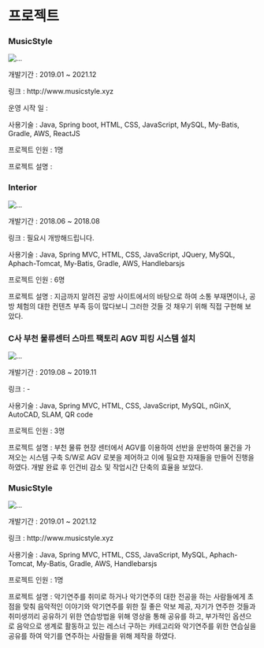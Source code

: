 # 프로젝트

### MusicStyle
<img src="https://theorydb.github.io/assets/img/think/2019-06-25-think-future-ai-1.png" class="img-fluid rounded-start" alt="..."/>
<p class="card-text">개발기간 : 2019.01 ~ 2021.12</p>
<p class="card-text">링크 : http://www.musicstyle.xyz</p>
<p class="card-text">운영 시작 일 : </p>
<p class="card-text">사용기술 : Java, Spring boot, HTML, CSS, JavaScript, MySQL, My-Batis, Gradle, AWS, ReactJS</p>
<p class="card-text">프로젝트 인원 : 1명</p>
<p class="card-text">프로젝트 설명 : </p>

<div class="card mb-3">
    <div class="row g-0">
    <h3 class="card-title align-middle">Interior</h3>
    <div class="col-md-4">
        <img src={p_Interior} class="img-fluid rounded-start" alt="..." />
    </div>
    <div class="col-md-8">
        <div class="card-body">
        <p class="card-text">개발기간 : 2018.06 ~ 2018.08</p>
        <p class="card-text">링크 : 필요시 개방해드립니다.</p>
        <p class="card-text">사용기술 : Java, Spring MVC, HTML, CSS, JavaScript, JQuery, MySQL, Aphach-Tomcat, My-Batis, Gradle, AWS, Handlebarsjs</p>
        <p class="card-text">프로젝트 인원 : 6명 </p>
        <p class="card-text">프로젝트 설명 : 지금까지 알려진 공방 사이트에서의 바탕으로 하여 소통 부재면이나, 공방 체험의 대한 컨텐츠 부족 등이 많다보니 그러한 것들 것 채우기 위해 직접 구현해 보았다.</p>
        </div>
    </div>
    </div>
</div>
<div class="card mb-3">
    <div class="row g-0">
    <h3 class="card-title align-middle">C사 부천 물류센터 스마트 팩토리 AGV 피킹 시스템 설치</h3>
    <div class="col-md-4">
        <img src={p_Chanel} class="img-fluid rounded-start" alt="..."/>
    </div>
    <div class="col-md-8">
        <div class="card-body">
        <p class="card-text">개발기간 : 2019.08 ~ 2019.11</p>
        <p class="card-text">링크 : -</p>
        <p class="card-text">사용기술 : Java, Spring MVC, HTML, CSS, JavaScript, MySQL, nGinX, AutoCAD, SLAM, QR code</p>
        <p class="card-text">프로젝트 인원 : 3명</p>
        <p class="card-text">프로젝트 설명 : 부천 물류 현장 센터에서 AGV를 이용하여 선반을 운반하여 물건을 가져오는 시스템 구축 S/W로 AGV 로봇을 제어하고 이에 필요한 자재들을 만들어 진행을 하였다. 개발 완료 후 인건비 감소 및 작업시간 단축의 효율을 보았다.</p>
        </div>
    </div>
    </div>
</div>
<div class="card mb-3">
    <div class="row g-0">
    <h3 class="card-title align-middle">MusicStyle</h3>
    <div class="col-md-4">
        <img src={p_MusicStyle} class="img-fluid rounded-start" alt="..."/>
    </div>
    <div class="col-md-8">
        <div class="card-body">
        <p class="card-text">개발기간 : 2019.01 ~ 2021.12</p>
        <p class="card-text">링크 : http://www.musicstyle.xyz</p>
        <p class="card-text">사용기술 : Java, Spring MVC, HTML, CSS, JavaScript, MySQL, Aphach-Tomcat, My-Batis, Gradle, AWS, Handlebarsjs</p>
        <p class="card-text">프로젝트 인원 : 1명</p>
        <p class="card-text">프로젝트 설명 : 악기연주를 취미로 하거나 악기연주의 대한 전공을 하는 사람들에게 초점을 맞춰 음악적인 이야기와 악기연주를 위한 질 좋은 악보 제공, 자기가 연주한 것들과 취미생끼리 공유하기 위한 연습방법을 위해 영상을 통해 공유를 하고, 부가적인 옵션으로 음악으로 생계로 활동하고 있는 레스너 구하는 카테고리와 악기연주를 위한 연습실을 공유를 하여 악기를 연주하는 사람들을 위해 제작을 하였다.</p>
        </div>
    </div>
    </div>
</div>